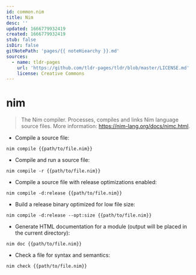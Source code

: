 ```yaml
---
id: common.nim
title: Nim
desc: ''
updated: 1666779932419
created: 1666779932419
stub: false
isDir: false
gitNotePath: 'pages/{{ noteHiearchy }}.md'
sources:
  - name: tldr-pages
    url: 'https://github.com/tldr-pages/tldr/blob/master/LICENSE.md'
    license: Creative Commons
---
```

# nim

> The Nim compiler.
> Processes, compiles and links Nim language source files.
> More information: <https://nim-lang.org/docs/nimc.html>.

- Compile a source file:

`nim compile {{path/to/file.nim}}`

- Compile and run a source file:

`nim compile -r {{path/to/file.nim}}`

- Compile a source file with release optimizations enabled:

`nim compile -d:release {{path/to/file.nim}}`

- Build a release binary optimized for low file size:

`nim compile -d:release --opt:size {{path/to/file.nim}}`

- Generate HTML documentation for a module (output will be placed in the current directory):

`nim doc {{path/to/file.nim}}`

- Check a file for syntax and semantics:

`nim check {{path/to/file.nim}}`

